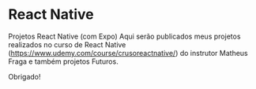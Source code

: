 # React Native
Projetos React Native (com Expo)
Aqui serão publicados meus projetos realizados no curso de React Native (https://www.udemy.com/course/crusoreactnative/) do instrutor Matheus Fraga e também projetos Futuros.

Obrigado!
